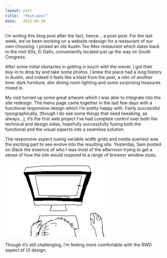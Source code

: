 ```yaml
---
layout: post
title:  "Post-post"
date:   2015-06-30
---
```


I’m writing this blog post after the fact, hence… a post-post. For the last week, we’ve been working on a website redesign for a restaurant of our own choosing. I picked an old Austin Tex-Mex restaurant which dates back to the mid-50s, El Gallo, conveniently located just up the way on South Congress. 

After some initial obstacles in getting in touch with the owner, I got their buy-in to drop by and take some photos. I knew the place had a long history in Austin, and indeed it feels like a blast from the past, a relic of another time: dark furniture, dim dining room lighting and some surprising treasures mixed in.

My visit turned up some great artwork which I was able to integrate into the site redesign.
The menu page came together in the last few days with a functional responsive design which I’m pretty happy with. Fairly successful typographically, (though I do see some things that need tweaking, as always…), it’s the first web project I’ve had complete control over both the technical and design sides, hopefully successfully fusing both the functional and the visual aspects into a seamless solution.

The responsive aspect (using variable width grids and media queries) was the exciting part to see evolve into the resulting site. Yesterday, Sam posted on Slack the essence of who I was most of the afternoon trying to get a sense of how the site would _respond_ to a range of browser window sizes. 


![/Animated line drawing loop of someone endlessly resizing a browser screen.](/images/YkbaV.gif)



Though it’s still challenging, I’m feeling more comfortable with the RWD aspect of UI design.

